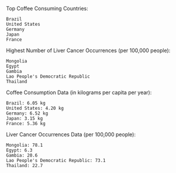 Top Coffee Consuming Countries:

    Brazil
    United States
    Germany
    Japan
    France

Highest Number of Liver Cancer Occurrences (per 100,000 people):

    Mongolia
    Egypt
    Gambia
    Lao People's Democratic Republic
    Thailand

  Coffee Consumption Data (in kilograms per capita per year):

    Brazil: 6.05 kg
    United States: 4.20 kg
    Germany: 6.52 kg
    Japan: 3.15 kg
    France: 5.36 kg

Liver Cancer Occurrences Data (per 100,000 people):

    Mongolia: 78.1
    Egypt: 6.3
    Gambia: 20.6
    Lao People's Democratic Republic: 73.1
    Thailand: 22.7
